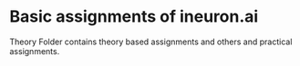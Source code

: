 # Basic assignments of ineuron.ai

Theory Folder contains theory based assignments and others and practical assignments.

